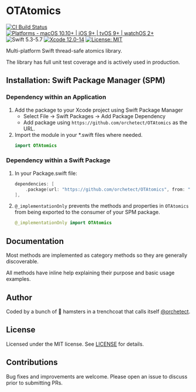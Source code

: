 # OTAtomics

[![CI Build Status](https://github.com/orchetect/OTAtomics/actions/workflows/build.yml/badge.svg)](https://github.com/orchetect/OTAtomics/actions/workflows/build.yml) [![Platforms - macOS 10.10+ | iOS 9+ | tvOS 9+ | watchOS 2+](https://img.shields.io/badge/platforms-macOS%2010.12+%20|%20iOS%209+%20|%20tvOS%209+%20|%20watchOS%202+-lightgrey.svg?style=flat)](https://developer.apple.com/swift) ![Swift 5.3-5.7](https://img.shields.io/badge/Swift-5.3–5.7-orange.svg?style=flat) [![Xcode 12.0-14](https://img.shields.io/badge/Xcode-12.0–14-blue.svg?style=flat)](https://developer.apple.com/swift) [![License: MIT](http://img.shields.io/badge/license-MIT-lightgrey.svg?style=flat)](https://github.com/orchetect/OTAtomics/blob/main/LICENSE)

Multi-platform Swift thread-safe atomics library.

The library has full unit test coverage and is actively used in production.

## Installation: Swift Package Manager (SPM)

### Dependency within an Application

1. Add the package to your Xcode project using Swift Package Manager
   - Select File → Swift Packages → Add Package Dependency
   - Add package using  `https://github.com/orchetect/OTAtomics` as the URL.
2. Import the module in your *.swift files where needed.
   ```swift
   import OTAtomics
   ```

### Dependency within a Swift Package

1. In your Package.swift file:

   ```swift
   dependencies: [
       .package(url: "https://github.com/orchetect/OTAtomics", from: "1.0.0")
   ],
   ```
   
2. `@_implementationOnly` prevents the methods and properties in `OTAtomics` from being exported to the consumer of your SPM package.

   ```swift
   @_implementationOnly import OTAtomics
   ```

## Documentation

Most methods are implemented as category methods so they are generally discoverable.

All methods have inline help explaining their purpose and basic usage examples.

## Author

Coded by a bunch of 🐹 hamsters in a trenchcoat that calls itself [@orchetect](https://github.com/orchetect).

## License

Licensed under the MIT license. See [LICENSE](https://github.com/orchetect/OTAtomics/blob/master/LICENSE) for details.

## Contributions

Bug fixes and improvements are welcome. Please open an issue to discuss prior to submitting PRs.
